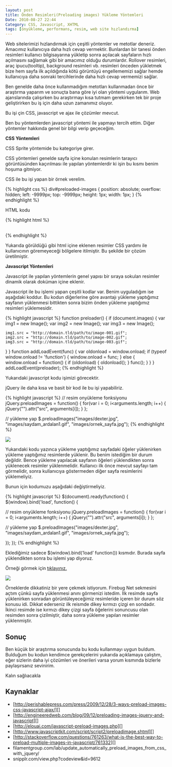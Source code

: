 ```yaml
---
layout: post
title: Önden Resimleri(Preloading images) Yükleme Yöntemleri
Date: 2010-08-27 22:44
Category: CSS, Javascript, XHTML
tags: [önyükleme, performans, resim, web site hızlandırma]
---
```


Web sitelerimizi hızlandırmak için çeşitli yöntemler ve metotlar
deneriz. Amacımız kullanıcıya daha hızlı cevap vermektir. Bunlardan bir
tanesi önden resimleri kullanıcı bilgisayarına yükletip sonra açılacak
sayfaların hızlı açılmasını sağlamak gibi bir amacımız olduğu
durumlardır. Rollover resimleri, araç ipucu(tooltip), background
resimleri vb. resimleri önceden yükletmek bize hem sayfa ilk açıldığında
kötü görüntüyü engellememizi sağlar hemde kullanıcıya daha sonraki
tercihlerinde daha hızlı cevap vermemizi sağlar.

Ben genelde daha önce kullanmadığım metotları kullanmadan önce bir
araştırma yaparım ve sonuçta bana göre iyi olan yöntemi uygularım. Web
ajanslarında çalışırken bu araştırmayı kısa tutmam gerekirken tek bir
proje geliştirirken bu iş için daha uzun zamanımız oluyor.

Bu işi çin CSS, javascript ve ajax ile çözümler mevcut.

Ben bu yöntemlerden javascript yöntemi ile yapmayı tercih ettim. Diğer
yöntemler hakkında genel bir bilgi verip geçeceğim.

**CSS Yöntemleri**

CSS Sprite yöntemide bu kategoriye girer.

CSS yöntemleri genelde sayfa içine konulan resimlerin tarayıcı
görüntüsünden kaçırılması ile yapılan yöntemlerdir ki işin bu kısmı
benim hoşuma gitmiyor.

CSS ile bu işi yapan bir örnek verelim.

{% highlight css %}
div#preloaded-images {
   position: absolute;
   overflow: hidden;
   left: -9999px;
   top: -9999px;
   height: 1px;
   width: 1px;
}
{% endhighlight %}

HTML kodu

{% highlight html %}
<div id="preloaded-images">
 <img src="http://deneme.com/image-01.png" width="1" height="1" alt="Image 01" />
 <img src="http://deneme.com/image-02.png" width="1" height="1" alt="Image 02" />
 <img src="http://deneme.com/image-03.png" width="1" height="1" alt="Image 03" />
</div>
{% endhighlight %}

Yukarıda görüldüğü gibi html içine eklenen resimler CSS yardımı ile
kullanıcının göremeyeceği bölgelere itilmiştir. Bu şekilde bir çözüm
üretilmiştir.

**Javascript Yöntemleri**

Javascript ile yapılan yöntemlerin genel yapısı bir sıraya sokulan
resimler dinamik olarak doküman içine eklenir.

Javascript ile bu işlemi yapan çeşitli kodlar var. Benim uyguladığım ise
aşağıdaki koddur. Bu kodun diğerlerine göre avantajı yükleme yaptığımız
sayfanın yüklenmesi bittikten sonra bizim önden yükleme yaptığımız
resimleri yüklemesidir.

{% highlight javascript %}
function preloader() {
  if (document.images) {
    var img1 = new Image();
    var img2 = new Image();
    var img3 = new Image();

    img1.src = "http://domain.tld/path/to/image-001.gif";
    img2.src = "http://domain.tld/path/to/image-002.gif";
    img3.src = "http://domain.tld/path/to/image-003.gif";
  }
}
function addLoadEvent(func) {
  var oldonload = window.onload;
  if (typeof window.onload != 'function') {
    window.onload = func;
  } else {
    window.onload = function() {
    if (oldonload) {
      oldonload();
    }
    func();
    }
  }
}
addLoadEvent(preloader);
{% endhighlight %}

Yukarıdaki javascript kodu işimizi görecektir.

jQuery ile daha kısa ve basit bir kod ile bu işi yapabiliriz.

{% highlight javascript %}
// resim onyükleme fonksiyonu
jQuery.preloadImages = function()
{
	for(var i = 0; i<arguments.length; i++)
{
	jQuery("<img>").attr("src", arguments[i]);
}
};

// yükleme yap
$.preloadImages("images/dexter.jpg", "images/saydam_ardalan1.gif", "images/ornek_sayfa.jpg");
{% endhighlight %}

![][100]

Yukarıdaki kodu yazınca yükleme yaptığımız sayfadaki öğeler yüklenirken
yükleme yaptığımız resimlerde yüklenir. Bu benim istediğim bir durum
değildir. Bence yükleme yapılacak sayfanın öğeleri yüklendikten sonra
yüklenecek resimler yüklenmelidir. Kullanıcı ilk önce mevcut sayfayı tam
görmelidir, sonra kullanıcıya göstermeden diğer sayfa resimlerini
yüklemeliyiz.

Bunun için kodumuzu aşağıdaki değiştirmeliyiz.

{% highlight javascript %}
 $(document).ready(function() {
 $(window).bind('load', function()
 {

   // resim onyükleme fonksiyonu
   jQuery.preloadImages = function()
   {
   for(var i = 0; i<arguments.length; i++)
   {
     jQuery("<img>").attr("src", arguments[i]);
   }
   };

   // yükleme yap
   $.preloadImages("images/dexter.jpg", "images/saydam_ardalan1.gif", "images/ornek_sayfa.jpg");

 });
});
{% endhighlight %}

Eklediğimiz sadece $(window).bind(‘load’ function()) kısmıdır. Burada
sayfa yüklendikten sonra bu işlemi yap diyoruz.

Örneği görmek için [tıklayınız.][]

![][1]

Örneklerde dikkatiniz bir yere çekmek istiyorum. Firebug Net sekmesini
açtım çünkü sayfa yüklenmesi anını görmenizi istedim. İlk resimde sayfa
yüklenirken sonradan görüntüleyeceğimiz resimleride içeren bir durum söz
konusu idi. Dikkat ederseniz ilk reismde dikey kırmızı çizgi en
sondadır. İkinci resimde ise kırmızı dikey çizgi sayfa öğelerini
sonuncusu olan resimden sonra çizilmiştir, daha sonra yükleme yapılan
resimler yüklenmiştir.

## Sonuç

Ben küçük bir araştırma sonucunda bu kodu kullanmayı uygun buldum.
Bulduğum bu kodun kendimce gerekçelerini yukarıda açıklamaya çalıştım,
eğer sizlerin daha iyi çözümleri ve önerileri varsa yorum kısmında
bizlerle paylaşırsanız sevinirim.

Kalın sağlıacakla

## Kaynaklar

-   [http://perishablepress.com/press/2009/12/28/3-ways-preload-images-css-javascript-ajax/][]
-   [http://engineeredweb.com/blog/09/12/preloading-images-jquery-and-javascript][]
-   [http://elouai.com/javascript-preload-images.php][]
-   [http://www.javascriptkit.com/script/script2/preloadimage.shtml][]
-   [http://stackoverflow.com/questions/761263/what-is-the-best-way-to-preload-multiple-images-in-javascript/761332][]
-   filamentgroup.com/lab/update_automatically_preload_images_from_css_with_jquery/
-   snipplr.com/view.php?codeview&id=9612

  [100]: /images/resim_on_yukleme_jquery-300x195.gif
  [tıklayınız.]: /dokumanlar/onyukleme.html
  [1]: /images/resim_on_yukleme_jquery2-300x194.gif
  [http://perishablepress.com/press/2009/12/28/3-ways-preload-images-css-javascript-ajax/]: http://perishablepress.com/press/2009/12/28/3-ways-preload-images-css-javascript-ajax/
  [http://engineeredweb.com/blog/09/12/preloading-images-jquery-and-javascript]: http://engineeredweb.com/blog/09/12/preloading-images-jquery-and-javascript
  [http://elouai.com/javascript-preload-images.php]: http://elouai.com/javascript-preload-images.php
  [http://www.javascriptkit.com/script/script2/preloadimage.shtml]: http://www.javascriptkit.com/script/script2/preloadimage.shtml
  [http://stackoverflow.com/questions/761263/what-is-the-best-way-to-preload-multiple-images-in-javascript/761332]: http://stackoverflow.com/questions/761263/what-is-the-best-way-to-preload-multiple-images-in-javascript/761332
